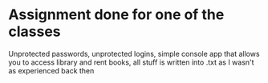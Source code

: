 # Assignment done for one of the classes

Unprotected passwords, unprotected logins, simple console app that allows you to access library and rent books, all stuff is written into .txt as I wasn't as experienced back then
